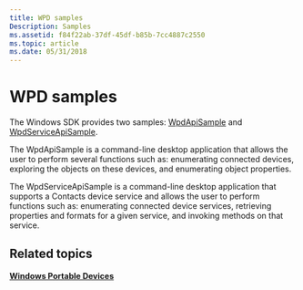 ```yaml
---
title: WPD samples
Description: Samples
ms.assetid: f84f22ab-37df-45df-b85b-7cc4887c2550
ms.topic: article
ms.date: 05/31/2018
---
```


# WPD samples

The Windows SDK provides two samples: [WpdApiSample](wpdapisample-sample-application.md) and [WpdServiceApiSample](wpdapisample-sample-service-application.md).

The WpdApiSample is a command-line desktop application that allows the user to perform several functions such as: enumerating connected devices, exploring the objects on these devices, and enumerating object properties.

The WpdServiceApiSample is a command-line desktop application that supports a Contacts device service and allows the user to perform functions such as: enumerating connected device services, retrieving properties and formats for a given service, and invoking methods on that service.

## Related topics

<dl> <dt>

[**Windows Portable Devices**](https://docs.microsoft.com/windows/desktop/windows-portable-devices)
</dt> </dl>

 

 



